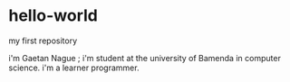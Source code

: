 # hello-world
my first repository

i'm Gaetan Nague ; i'm student at the university of Bamenda in computer science. i'm a learner programmer.
